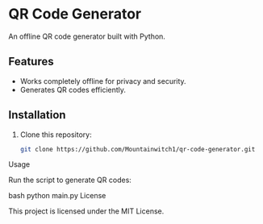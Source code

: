 # QR Code Generator

An offline QR code generator built with Python.

## Features

- Works completely offline for privacy and security.
- Generates QR codes efficiently.

## Installation

1. Clone this repository:
   ```bash
   git clone https://github.com/Mountainwitch1/qr-code-generator.git
Usage

Run the script to generate QR codes:

bash
python main.py
License

This project is licensed under the MIT License.
   
